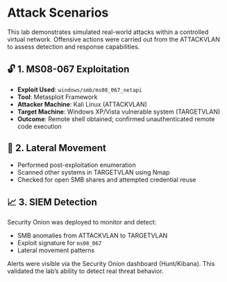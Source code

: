 # Attack Scenarios

This lab demonstrates simulated real-world attacks within a controlled virtual network. Offensive actions were carried out from the ATTACKVLAN to assess detection and response capabilities.

## 🔓 1. MS08-067 Exploitation

* **Exploit Used**: `windows/smb/ms08_067_netapi`
* **Tool**: Metasploit Framework
* **Attacker Machine**: Kali Linux (ATTACKVLAN)
* **Target Machine**: Windows XP/Vista vulnerable system (TARGETVLAN)
* **Outcome**: Remote shell obtained; confirmed unauthenticated remote code execution

## 🔁 2. Lateral Movement

* Performed post-exploitation enumeration
* Scanned other systems in TARGETVLAN using Nmap
* Checked for open SMB shares and attempted credential reuse

## 📈 3. SIEM Detection

Security Onion was deployed to monitor and detect:

* SMB anomalies from ATTACKVLAN to TARGETVLAN
* Exploit signature for `ms08_067`
* Lateral movement patterns

Alerts were visible via the Security Onion dashboard (Hunt/Kibana). This validated the lab’s ability to detect real threat behavior.
